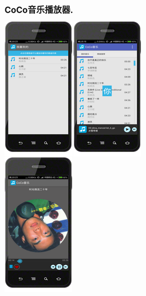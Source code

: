 ﻿# CoCo音乐播放器.
![image](https://github.com/lanboone/CoCo/blob/master/picture/1.png)
![image](https://github.com/lanboone/CoCo/blob/master/picture/2.png)
![image](https://github.com/lanboone/CoCo/blob/master/picture/3.png)